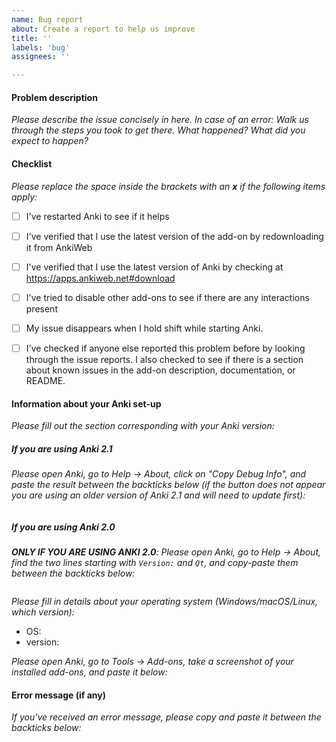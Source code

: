 ```yaml
---
name: Bug report
about: Create a report to help us improve
title: ''
labels: 'bug'
assignees: ''

---
```


#### Problem description

*Please describe the issue concisely in here. In case of an error: Walk us through the steps you took to get there. What happened? What did you expect to happen?*


#### Checklist

*Please replace the space inside the brackets with an **x** if the following items apply:*

 - [ ] I've restarted Anki to see if it helps
 - [ ] I've verified that I use the latest version of the add-on by redownloading it from AnkiWeb
 - [ ] I've verified that I use the latest version of Anki by checking at https://apps.ankiweb.net#download
 - [ ] I've tried to disable other add-ons to see if there are any interactions present
 - [ ] My issue disappears when I hold shift while starting Anki.
 - [ ] I've checked if anyone else reported this problem before by looking through the issue reports. I also checked to see if there is a section about known issues in the add-on description, documentation, or README.
 

#### Information about your Anki set-up

*Please fill out the section corresponding with your Anki version:*


##### If you are using Anki 2.1

*Please open Anki, go to Help → About, click on "Copy Debug Info", and paste the result between the backticks below (if the button does not appear you are using an older version of Anki 2.1 and will need to update first):*

```

```


#####  If you are using Anki 2.0

*__ONLY IF YOU ARE USING ANKI 2.0__: Please open Anki, go to Help → About, find the two lines starting with `Version:` and `Qt`, and copy-paste them between the backticks below:*

```

```

*Please fill in details about your operating system (Windows/macOS/Linux, which version):*

- OS:
- version:

*Please open Anki, go to Tools → Add-ons, take a screenshot of your installed add-ons, and paste it below:*



#### Error message (if any)

*If you've received an error message, please copy and paste it between the backticks below:*


```python

```